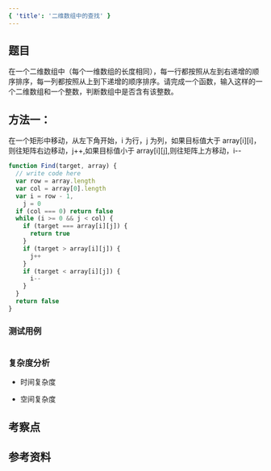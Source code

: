 ```yaml
---
{ 'title': '二维数组中的查找' }
---
```


## 题目

在一个二维数组中（每个一维数组的长度相同），每一行都按照从左到右递增的顺序排序，每一列都按照从上到下递增的顺序排序。请完成一个函数，输入这样的一个二维数组和一个整数，判断数组中是否含有该整数。

## 方法一：

在一个矩形中移动，从左下角开始，i 为行，j 为列，如果目标值大于 array[i][i]，则往矩阵右边移动，j++,如果目标值小于 array[i][j],则往矩阵上方移动，i--

```js
function Find(target, array) {
  // write code here
  var row = array.length
  var col = array[0].length
  var i = row - 1,
    j = 0
  if (col === 0) return false
  while (i >= 0 && j < col) {
    if (target === array[i][j]) {
      return true
    }
    if (target > array[i][j]) {
      j++
    }
    if (target < array[i][j]) {
      i--
    }
  }
  return false
}
```

### 测试用例

```js
```

### 复杂度分析

- 时间复杂度

- 空间复杂度

## 考察点

## 参考资料
